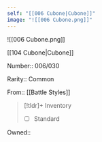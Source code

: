 ```yaml
---
self: "[[006 Cubone|Cubone]]"
image: "![[006 Cubone.png]]"
---
```


![[006 Cubone.png]]

[[104 Cubone|Cubone]]

Number:: 006/030

Rarity:: Common

From:: [[Battle Styles]]

> [!tldr]+ Inventory
> - [ ] Standard

Owned:: 

